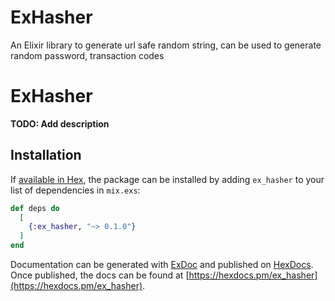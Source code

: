# ExHasher
An Elixir library to generate url safe random string, can be used to generate random password, transaction codes 

# ExHasher

**TODO: Add description**

## Installation

If [available in Hex](https://hex.pm/docs/publish), the package can be installed
by adding `ex_hasher` to your list of dependencies in `mix.exs`:

```elixir
def deps do
  [
    {:ex_hasher, "~> 0.1.0"}
  ]
end
```

Documentation can be generated with [ExDoc](https://github.com/elixir-lang/ex_doc)
and published on [HexDocs](https://hexdocs.pm). Once published, the docs can
be found at [https://hexdocs.pm/ex_hasher](https://hexdocs.pm/ex_hasher).


